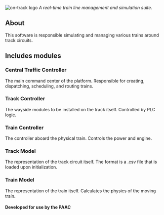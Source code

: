 ![on-track logo](https://i.imgur.com/yW6pl11.png)
   _A real-time train line management and simulation suite._

## About
This software is responsible simulating and managing various trains around track circuits.

## Includes modules
### Central Traffic Controller
The main command center of the platform. Responsible for creating, dispatching, scheduling, and routing trains.
### Track Controller
The wayside modules to be installed on the track itself. Controlled by PLC logic.
### Train Controller
The controller aboard the physical train. Controls the power and engine.
### Track Model
The representation of the track circuit itself. The format is a .csv file that is loaded upon initialization.
### Train Model
The representation of the train itself. Calculates the physics of the moving train.

#### Developed for use by the PAAC
